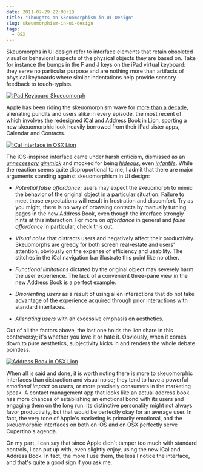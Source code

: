 ```yaml
---
date: 2011-07-29 22:00:19
title: "Thoughts on Skeuomorphism in UI Design"
slug: skeuomorphism-in-ui-design
tags:
  - OSX
---
```


Skeuomorphs in UI design refer to interface elements that retain obsoleted visual or behavioral aspects of the physical objects they are based on. Take for instance the bumps in the F and J keys on the iPad virtual keyboard: they serve no particular purpose and are nothing more than artifacts of physical keyboards where similar indentations help provide sensory feedback to touch-typists.



[![iPad Keyboard Skueuomorph](http://kaishinlab.com/wp-content/uploads/images/ipad-keyboard.jpg)](http://kaishinlab.com/wp-content/uploads/images/ipad-keyboard.jpg)




Apple has been riding the skeuomorphism wave for [more than a decade](http://homepage.mac.com/bradster/iarchitect/qtime.htm), alienating pundits and users alike in every episode, the most recent of which involves the redesigned iCal and Address Book in Lion, sporting a new skeuomorphic look heavily borrowed from their iPad sister apps, Calendar and Contacts.




[![iCal interface in OSX Lion](http://kaishinlab.com/wp-content/uploads/images/ical-lion.jpg)](http://kaishinlab.com/wp-content/uploads/images/ical-lion.jpg)



The iOS-inspired interface came under harsh criticism, dismissed as an _[unnecessary gimmick](http://www.macworld.com/article/161026/2011/07/osx_lion_review.html)_ and mocked for being _[hideous](http://kensegall.com/blog/tag/ical-address-book/)_, even _[infantile](http://cushley.net/2011/07/in-depth-os-x-lion-review-part-3-new-visual-changes/)_. While the reaction seems quite disproportional to me, I admit that there are major arguments standing against skeuomorphism in UI design:







  * _Potential false affordance_; users may expect the skeuomorph to mimic the behavior of the original object in a particular situation. Failure to meet those expectations will result in frustration and discomfort. Try as you might, there is no way of browsing contacts by manually turning pages in the new Address Book, even though the interface strongly hints at this interaction. For more on _affordance_ in general and _false affordance_ in particular, check [this](http://www.interaction-design.org/encyclopedia/affordances.html) out.


  * _Visual noise_ that distracts users and negatively affect their productivity. Skeuomorphs are greedy for both screen real-estate and users' attention, obviously on the expense of efficiency and usability. The stitches in the iCal navigation bar illustrate this point like no other.


  * _Functional limitations_ dictated by the original object may severely harm the user experience. The lack of a convenient three-pane view in the new Address Book is a perfect example.


  * _Disorienting users_ as a result of using alien interactions that do not take advantage of the experience acquired through prior interactions with standard interfaces.


  * _Alienating users_ with an excessive emphasis on aesthetics.





Out of all the factors above, the last one holds the lion share in this controversy; it's whether you love it or hate it. Obviously, when it comes down to pure aesthetics, subjectivity kicks in and renders the whole debate pointless.



[![Address Book in OSX Lion](http://kaishinlab.com/wp-content/uploads/images/addressbook-lion.jpg)](http://kaishinlab.com/wp-content/uploads/images/addressbook-lion.jpg)



When all is said and done, it is worth noting there is more to skeuomorphic interfaces than distraction and visual noise; they tend to have a powerful _emotional impact_ on users, or more precisely consumers in the marketing speak. A contact management app that looks like an actual address book has more chances of establishing an emotional bond with its users and engaging them on the long run. Its distinctive personality might not always favor productivity, but that would be perfectly okay for an average user. In fact, the very tone of Apple's marketing is primarily emotional, and the skeuomorphic interfaces on both on iOS and on OSX perfectly serve Cupertino's agenda.





On my part, I can say that since Apple didn't tamper too much with standard controls, I can put up with, even slightly enjoy, using the new iCal and Address Book. In fact, the more I use them, the less I notice the interface, and that's quite a good sign if you ask me.
